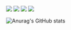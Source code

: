 

<a href="./" target="_blank"><img src="https://img.shields.io/badge/Window11-0078D4?style=flat-square&logo=windows11&logoColor=FFFFFF"/></a>
<a href="https://www.discord.com" target="_blank"><img src="https://img.shields.io/badge/Blue__bla-5865F2?style=flat-square&logo=Discord&logoColor=FFFFFF"/></a>
<a href="https://www.instagram.com/jeongmin________/" target="_blank"><img src="https://img.shields.io/badge/jeongmin________-E4405F?style=flat-square&logo=instagram&logoColor=FFFFFF"/></a>
<a href="/" target="_blank"><img src="https://img.shields.io/badge/Blue__bla@nave.com-EA4335?style=flat-square&logo=gmail&logoColor=FFFFFF"/></a>




![Anurag's GitHub stats](https://github-readme-stats.vercel.app/api?username=Bluebla1004&show_icons=true&theme=holi)
